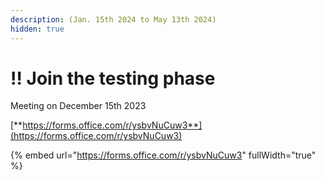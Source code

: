 ```yaml
---
description: (Jan. 15th 2024 to May 13th 2024)
hidden: true
---
```


# ‼️ Join the testing phase

Meeting on December 15th 2023

[**https://forms.office.com/r/ysbvNuCuw3**](https://forms.office.com/r/ysbvNuCuw3)

{% embed url="https://forms.office.com/r/ysbvNuCuw3" fullWidth="true" %}
